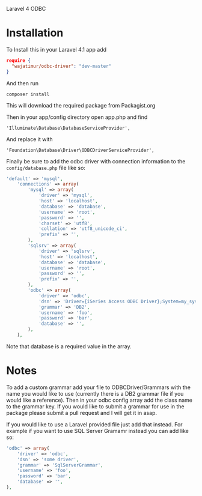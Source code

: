 Laravel 4 ODBC 

Installation
============

To Install this in your Laravel 4.1 app add

```json
require {
  "wajatimur/odbc-driver": "dev-master"
}
```

And then run 

`composer install`

This will download the required package from Packagist.org

Then in your app/config directory open app.php and find 

`'Illuminate\Database\DatabaseServiceProvider',`

And replace it with

`'Foundation\Database\Driver\ODBCDriverServiceProvider',`

Finally be sure to add the odbc driver with connection information to the `config/database.php` file like so:

```php
'default' => 'mysql',
    'connections' => array(
        'mysql' => array(
            'driver' => 'mysql',
            'host' => 'localhost',
            'database' => 'database',
            'username' => 'root',
            'password' => '',
            'charset' => 'utf8',
            'collation' => 'utf8_unicode_ci',
            'prefix' => '',
        ),
        'sqlsrv' => array(
            'driver' => 'sqlsrv',
            'host' => 'localhost',
            'database' => 'database',
            'username' => 'root',
            'password' => '',
            'prefix' => '',
        ),
        'odbc' => array(
            'driver' => 'odbc',
            'dsn' => 'Driver={iSeries Access ODBC Driver};System=my_system_name;',
            'grammar' => 'DB2',
            'username' => 'foo',
            'password' => 'bar',
            'database' => '',
        ),
    ),
```

Note that database is a required value in the array.

Notes
==========

To add a custom grammar add your file to ODBCDriver/Grammars with the name you would like to use (currently there is a DB2 grammar file if you would like a reference). Then in your odbc config array add the class name to the grammar key. If you would like to submit a grammar for use in the package please submit a pull request and I will get it in asap.

If you would like to use a Laravel provided file just add that instead. For example if you want to use SQL Server Gramamr instead you can add like so:

```php
'odbc' => array(
    'driver' => 'odbc',
    'dsn' => 'some driver',
    'grammar' => 'SqlServerGrammar',
    'username' => 'foo',
    'password' => 'bar',
    'database' => '',
),


